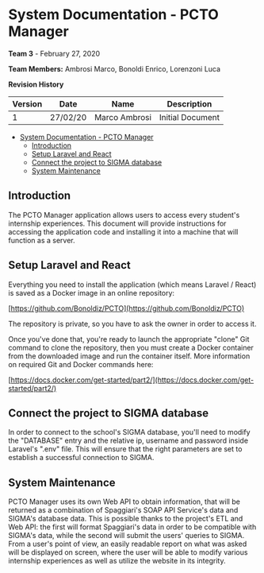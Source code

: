 # System Documentation - PCTO Manager

**Team 3** - February 27, 2020

**Team Members:** Ambrosi Marco, Bonoldi Enrico, Lorenzoni Luca

**Revision History**

| **Version** | **Date** | **Name**      | **Description**  |
| ----------- | -------- | ------------- | ---------------- |
| 1           | 27/02/20 | Marco Ambrosi | Initial Document |

- [System Documentation - PCTO Manager](#system-documentation---pcto-manager)
  - [Introduction](#introduction)
  - [Setup Laravel and React](#setup-laravel-and-react)
  - [Connect the project to SIGMA database](#connect-the-project-to-sigma-database)
  - [System Maintenance](#system-maintenance)

## Introduction

The PCTO Manager application allows users to access every student's internship experiences. This document will provide instructions for accessing the application code and installing it into a machine that will function as a server.

## Setup Laravel and React

Everything you need to install the application (which means Laravel / React) is saved as a Docker image in an online repository:

[https://github.com/Bonoldiz/PCTO](https://github.com/Bonoldiz/PCTO)

The repository is private, so you have to ask the owner in order to access it.

Once you've done that, you're ready to launch the appropriate &quot;clone&quot; Git command to clone the repository, then you must create a Docker container from the downloaded image and run the container itself. More information on required Git and Docker commands here:

[https://docs.docker.com/get-started/part2/](https://docs.docker.com/get-started/part2/)

## Connect the project to SIGMA database

In order to connect to the school's SIGMA database, you'll need to modify the &quot;DATABASE&quot; entry and the relative ip, username and password inside Laravel's &quot;.env&quot; file. This will ensure that the right parameters are set to establish a successful connection to SIGMA.

## System Maintenance

PCTO Manager uses its own Web API to obtain information, that will be returned as a combination of Spaggiari's SOAP API Service's data and SIGMA's database data. This is possible thanks to the project's ETL and Web API: the first will format Spaggiari's data in order to be compatible with SIGMA's data, while the second will submit the users' queries to SIGMA. From a user's point of view, an easily readable report on what was asked will be displayed on screen, where the user will be able to modify various internship experiences as well as utilize the website in its integrity.
